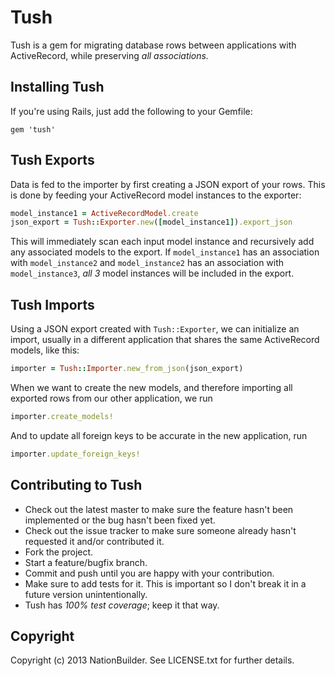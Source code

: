 # Tush

Tush is a gem for migrating database rows between applications with ActiveRecord,
while preserving *all associations.*

## Installing Tush

If you're using Rails, just add the following to your Gemfile:
```
gem 'tush'
```

## Tush Exports

Data is fed to the importer by first creating a JSON export of your
rows. This is done by feeding your ActiveRecord model instances to the
exporter:
```ruby
model_instance1 = ActiveRecordModel.create
json_export = Tush::Exporter.new([model_instance1]).export_json
```
This will immediately scan each input model instance and recursively
add any associated models to the export. If `model_instance1` has an
association with `model_instance2` and `model_instance2` has an
association with `model_instance3`, *all 3* model instances will be
included in the export.

## Tush Imports

Using a JSON export created with `Tush::Exporter`, we can initialize
an import, usually in a different application that shares the same
ActiveRecord models, like this:
```ruby
importer = Tush::Importer.new_from_json(json_export)
```
When we want to create the new models, and therefore importing all
exported rows from our other application, we run
```ruby
importer.create_models!
```
And to update all foreign keys to be accurate in the new application,
run
```ruby
importer.update_foreign_keys!
```

## Contributing to Tush

* Check out the latest master to make sure the feature hasn't been implemented or the bug hasn't been fixed yet.
* Check out the issue tracker to make sure someone already hasn't requested it and/or contributed it.
* Fork the project.
* Start a feature/bugfix branch.
* Commit and push until you are happy with your contribution.
* Make sure to add tests for it. This is important so I don't break it in a future version unintentionally.
* Tush has *100% test coverage*; keep it that way.

## Copyright

Copyright (c) 2013 NationBuilder. See LICENSE.txt for
further details.
